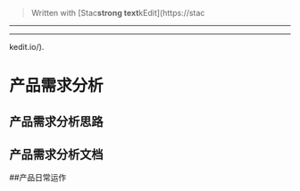 > Written with [Stac**strong text**kEdit](https://stac


----------


----------


kedit.io/).

# 产品需求分析 

## 产品需求分析思路 

## 产品需求分析文档 

##产品日常运作 
<!--stackedit_data:
eyJoaXN0b3J5IjpbLTIxOTc5NzU1NF19
-->